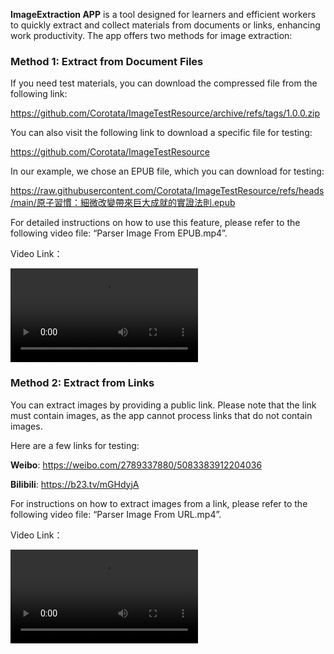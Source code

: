 **ImageExtraction APP** is a tool designed for learners and efficient workers to quickly extract and collect materials from documents or links, enhancing work productivity. The app offers two methods for image extraction:



###  Method 1: Extract from Document Files

If you need test materials, you can download the compressed file from the following link:

https://github.com/Corotata/ImageTestResource/archive/refs/tags/1.0.0.zip



You can also visit the following link to download a specific file for testing:

https://github.com/Corotata/ImageTestResource



In our example, we chose an EPUB file, which you can download for testing:

https://raw.githubusercontent.com/Corotata/ImageTestResource/refs/heads/main/原子習慣：細微改變帶來巨大成就的實證法則.epub



For detailed instructions on how to use this feature, please refer to the following video file: “Parser Image From EPUB.mp4”.

Video Link：

![Video Preview](https://github.com/Corotata/ImageTestResource/blob/main/Parser%20Image%20From%20EPUB.mp4)



### **Method 2: Extract from Links**

You can extract images by providing a public link. Please note that the link must contain images, as the app cannot process links that do not contain images.



Here are a few links for testing:

**Weibo**: https://weibo.com/2789337880/5083383912204036

**Bilibili**: https://b23.tv/mGHdyjA



For instructions on how to extract images from a link, please refer to the following video file: “Parser Image From URL.mp4”.

Video Link：

![Video Preview](https://github.com/Corotata/ImageTestResource/blob/main/Parser%20Image%20From%20URL.mp4)